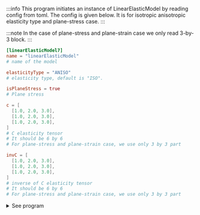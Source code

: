 :::info
This program initiates an instance of LinearElasticModel by
reading config from toml. The config is given below.
It is for isotropic anisotropic elasticity type and plane-stress case.
:::

:::note
In the case of plane-stress and plane-strain case we only read 3-by-3 block.
:::

```toml
[linearElasticModel7]
name = "linearElasticModel"
# name of the model

elasticityType = "ANISO"
# elasticity type, default is "ISO".

isPlaneStress = true
# Plane stress

c = [
  [1.0, 2.0, 3.0],
  [1.0, 2.0, 3.0],
  [1.0, 2.0, 3.0],
]
# C elasticity tensor
# It should be 6 by 6
# For plane-stress and plane-strain case, we use only 3 by 3 part

invC = [
  [1.0, 2.0, 3.0],
  [1.0, 2.0, 3.0],
  [1.0, 2.0, 3.0],
]
# inverse of C elasticity tensor
# It should be 6 by 6
# For plane-stress and plane-strain case, we use only 3 by 3 part
```

<details>
<summary>See program</summary>
<div>

```fortran
PROGRAM main
USE easifemBase
USE easifemClasses
USE easifemMaterials

TYPE(LinearElasticModel_) :: obj
CHARACTER(*), PARAMETER :: filename = "./LinearElasticModel.toml"
CHARACTER(*), PARAMETER :: tomlName = "linearElasticModel7"

CALL FPL_Init

CALL obj%ImportFromToml2(tomlName=tomlName, filename=filename,  &
  & printToml=.TRUE.)
CALL obj%Display("[7]"//CHAR_LF)

CALL FPL_Finalize

END PROGRAM main
```

</div>
</details>
